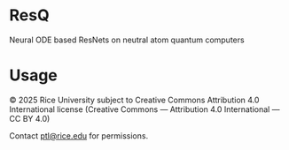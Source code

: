 # ResQ
Neural ODE based ResNets on neutral atom quantum computers

# Usage
© 2025 Rice University subject to Creative Commons Attribution 4.0 International license (Creative Commons — Attribution 4.0 International — CC BY 4.0)

Contact ptl@rice.edu for permissions.
